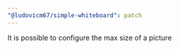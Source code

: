 ```yaml
---
"@ludovicm67/simple-whiteboard": patch
---
```


It is possible to configure the max size of a picture
